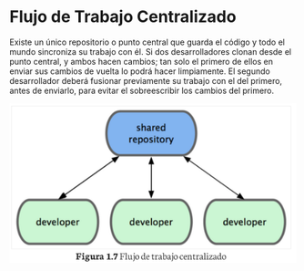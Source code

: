 # Flujo de Trabajo Centralizado

Existe un único repositorio o punto central que guarda el código y todo el mundo sincroniza su trabajo con él. Si dos desarrolladores clonan desde el punto central, y ambos hacen cambios; tan solo el primero de ellos en enviar sus cambios de vuelta lo podrá hacer limpiamente. El segundo desarrollador deberá fusionar previamente su trabajo con el del primero, antes de enviarlo, para evitar el sobreescribir los cambios del primero.

![flujo de trabajo centralizado](https://github.com/omarlopezgarcia/control-versiones/blob/main/src/flujo%20de%20trabajo%20centralizado.PNG)
